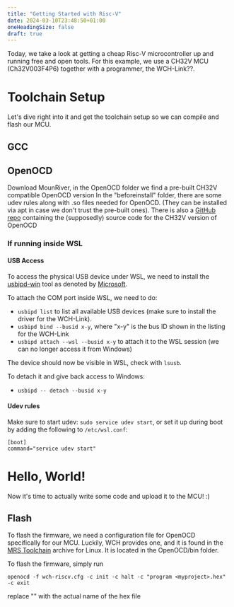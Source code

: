 ```yaml
---
title: "Getting Started with Risc-V"
date: 2024-03-10T23:48:50+01:00
oneHeadingSize: false
draft: true
---
```


Today, we take a look at getting a cheap Risc-V microcontroller up and running free and open tools.
For this example, we use a CH32V MCU (Ch32V003F4P6) together with a programmer, the WCH-Link??.

# Toolchain Setup
Let's dive right into it and get the toolchain setup so we can compile and flash our MCU.

## GCC

## OpenOCD
Download MounRiver, in the OpenOCD folder we find a pre-built CH32V compatible OpenOCD version
In the "beforeinstall" folder, there are some udev rules along with .so files needed for OpenOCD.
(They can be installed via apt in case we don't trust the pre-built ones).
There is also a [GitHub repo](https://github.com/kprasadvnsi/riscv-openocd-wch) containing the (supposedly) source code for the CH32V version of OpenOCD

### If running inside WSL

#### USB Access

To access the physical USB device under WSL, we need to install the [usbipd-win](https://github.com/dorssel/usbipd-win) tool as denoted by [Microsoft](https://learn.microsoft.com/en-us/windows/wsl/connect-usb).

To attach the COM port inside WSL, we need to do:
- `usbipd list` to list all available USB devices (make sure to install the driver for the WCH-Link).
- `usbipd bind --busid x-y`, where "x-y" is the bus ID shown in the listing for the WCH-Link
- `usbipd attach --wsl --busid x-y` to attach it to the WSL session (we can no longer access it from Windows)

The device should now be visible in WSL, check with `lsusb`.

To detach it and give back access to Windows:
- `usbipd -- detach --busid x-y`

#### Udev rules
Make sure to start udev: `sudo service udev start`, or set it up during boot by adding the following to `/etc/wsl.conf`:
```
[boot]
command="service udev start"
```

# Hello, World!
Now it's time to actually write some code and upload it to the MCU! :)

## Flash
To flash the firmware, we need a configuration file for OpenOCD specifically for our MCU. Luckily, WCH provides one, and it is found in the [MRS Toolchain](http://www.mounriver.com/download) archive for Linux. It is located in the OpenOCD/bin folder.

To flash the firmware, simply run
```
openocd -f wch-riscv.cfg -c init -c halt -c "program <myproject>.hex" -c exit
```
replace "<myproject>" with the actual name of the hex file